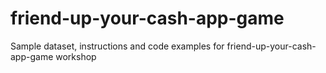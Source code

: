 # friend-up-your-cash-app-game
Sample dataset, instructions and code examples for friend-up-your-cash-app-game workshop
